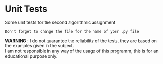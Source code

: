 # Unit Tests

Some unit tests for the second algorithmic assignment.

```
Don't forget to change the file for the name of your .py file
```

**WARNING** : I do not guarantee the reliability of the tests, they are based on the examples given in the subject.  
I am not responsible in any way of the usage of this programm, this is for an educational purpose only.
